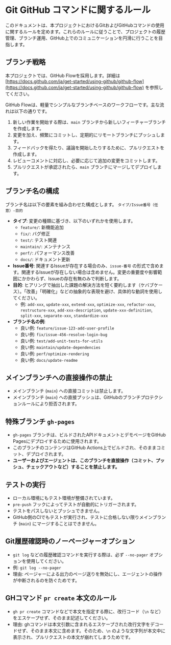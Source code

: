 # Git GitHub コマンドに関するルール

このドキュメントは、本プロジェクトにおけるGitおよびGitHubコマンドの使用に関するルールを定めます。これらのルールに従うことで、プロジェクトの履歴管理、ブランチ運用、GitHub上でのコミュニケーションを円滑に行うことを目指します。

## ブランチ戦略

本プロジェクトでは、GitHub Flowを採用します。詳細は [https://docs.github.com/ja/get-started/using-github/github-flow](https://docs.github.com/ja/get-started/using-github/github-flow) を参照してください。

GitHub Flowは、軽量でシンプルなブランチベースのワークフローです。主な流れは以下の通りです。

1.  新しい作業を開始する際は、`main` ブランチから新しいフィーチャーブランチを作成します。
2.  変更を加え、頻繁にコミットし、定期的にリモートブランチにプッシュします。
3.  フィードバックを得たり、議論を開始したりするために、プルリクエストを作成します。
4.  レビューコメントに対応し、必要に応じて追加の変更をコミットします。
5.  プルリクエストが承認されたら、`main` ブランチにマージしてデプロイします。

## ブランチ名の構成

ブランチ名は以下の要素を組み合わせた構成とします。
`タイプ/Issue番号（任意）-目的`

- **タイプ**: 変更の種類に基づき、以下のいずれかを使用します。
  - `feature/`: 新機能追加
  - `fix/`: バグ修正
  - `test/`: テスト関連
  - `maintain/`: メンテナンス
  - `perf/`: パフォーマンス改善
  - `docs/`: ドキュメント更新
- **Issue番号**: 関連するIssueが存在する場合のみ、`issue-番号` の形式で含めます。関連するIssueが存在しない場合は含めません。変更の重要度や影響範囲にかかわらず、Issueの存在有無のみで判断します。
- **目的**: ヒアリングで抽出した課題の解決方法を短く要約します（ケバブケース）。「改善」「明確化」などの抽象的な表現を避け、具体的な動詞を使用してください。
  - 例: `add-xxx`, `update-xxx`, `extend-xxx`, `optimize-xxx`, `refactor-xxx`, `restructure-xxx`, `add-xxx-description`, `update-xxx-definition`, `split-xxx`, `separate-xxx`, `standardize-xxx`
- **ブランチ名の例**:
  - 良い例: `feature/issue-123-add-user-profile`
  - 良い例: `fix/issue-456-resolve-login-bug`
  - 良い例: `test/add-unit-tests-for-utils`
  - 良い例: `maintain/update-dependencies`
  - 良い例: `perf/optimize-rendering`
  - 良い例: `docs/update-readme`

## メインブランチへの直接操作の禁止

- メインブランチ (`main`) への直接コミットは禁止します。
- メインブランチ (`main`) への直接プッシュは、GitHubのブランチプロテクションルールにより拒否されます。

## 特殊ブランチ `gh-pages`

- `gh-pages` ブランチは、ビルドされたAPIドキュメントとデモページをGitHub Pagesにデプロイするために使用されます。
- このブランチのコンテンツはGitHub Actions上でビルドされ、そのままコミット、デプロイされます。
- **ユーザーおよびエージェントは、このブランチを直接操作（コミット、プッシュ、チェックアウトなど）することを禁止します。**

## テストの実行

- ローカル環境にもテスト環境が整備されています。
- `pre-push` フックによってテストが自動的にトリガーされます。
- テストをパスしないとプッシュできません。
- GitHub側のCIでもテストが実行され、テストに合格しない限りメインブランチ (`main`) にマージすることはできません。

## Git履歴確認時のノーページャーオプション

- `git log` などの履歴確認コマンドを実行する際は、必ず `--no-pager` オプションを使用してください。
- 例: `git log --no-pager`
- 理由: ページャーによる出力のページ送りを無効にし、エージェントの操作が中断されるのを防ぐためです。

## GHコマンド `pr create` 本文のルール

- `gh pr create` コマンドなどで本文を指定する際に、改行コード（`\n` など）をエスケープせず、そのまま記述してください。
- 理由: ghコマンドは本文引数に含まれるエスケープされた改行文字をデコードせず、そのまま本文に含めます。そのため、`\n` のような文字列が本文中に表示され、プルリクエストの本文が崩れてしまうためです。

